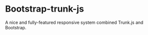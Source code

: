 Bootstrap-trunk-js
==================

A nice and fully-featured responsive system combined Trunk.js and Bootstrap.
